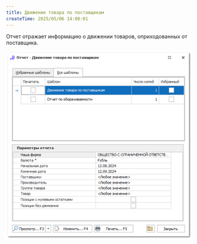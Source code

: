 ```yaml
---
title: Движение товара по поставщикам
createTime: 2025/05/06 14:08:01
---
```

Отчет отражает информацию о движении товаров, оприходованных от поставщика.

![](../../../assets/specification/image107.png)



